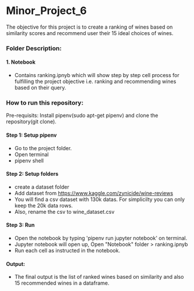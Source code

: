 # Minor_Project_6

The objective for this project is to create a ranking of wines based on similarity scores and recommend user their 15 ideal choices of wines.

### Folder Description:
#### 1. Notebook
- Contains ranking.ipnyb which will show step by step cell process for fulfilling the project objective i.e. ranking and recommending wines based on their query.

### How to run this repository:
Pre-requisits: Install pipenv(sudo apt-get pipenv) and clone the repository(git clone).
#### Step 1: Setup pipenv
- Go to the project folder.
- Open terminal
- pipenv shell

#### Step 2: Setup folders
- create a dataset folder
- Add dataset from https://www.kaggle.com/zynicide/wine-reviews
- You will find a csv dataset with 130k datas. For simplicilty you can only keep the 20k data rows.
- Also, rename the csv to wine_dataset.csv

#### Step 3: Run
- Open the notebook by typing 'pipenv run jupyter notebook' on terminal.
- Jupyter notebook will open up, Open "Notebook" folder > ranking.ipnyb
- Run each cell as instructed in the notebook.

#### Output:
- The final output is the list of ranked wines based on similarity and also 15 recommended wines in a dataframe.
